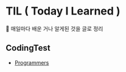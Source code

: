 # TIL ( Today I Learned )
📅 매일마다 배운 거나 알게된 것을 글로 정리

## CodingTest

* [Programmers](https://programmers.co.kr/learn/challenges)